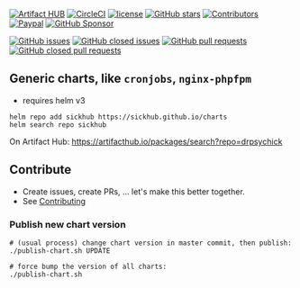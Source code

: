 [![Artifact HUB](https://img.shields.io/endpoint?url=https://artifacthub.io/badge/repository/drpsychick)](https://artifacthub.io/packages/search?repo=drpsychick)
[![CircleCI](https://img.shields.io/circleci/build/github/SickHub/charts)](https://app.circleci.com/pipelines/github/SickHub/charts)
[![license](https://img.shields.io/github/license/sickhub/charts.svg)](https://github.com/sickhub/charts/blob/master/LICENSE)
[![GitHub stars](https://img.shields.io/github/stars/sickhub/charts.svg)](https://github.com/sickhub/charts)
[![Contributors](https://img.shields.io/github/contributors/sickhub/charts.svg)](https://github.com/sickhub/charts/graphs/contributors)
[![Paypal](https://img.shields.io/badge/donate-paypal-00457c.svg?logo=paypal)](https://www.paypal.com/cgi-bin/webscr?cmd=_s-xclick&hosted_button_id=FTXDN7LCDWUEA&source=url)
[![GitHub Sponsor](https://img.shields.io/badge/github-sponsor-blue?logo=github)](https://github.com/sponsors/DrPsychick)

[![GitHub issues](https://img.shields.io/github/issues/sickhub/charts.svg)](https://github.com/sickhub/charts/issues)
[![GitHub closed issues](https://img.shields.io/github/issues-closed/sickhub/charts.svg)](https://github.com/sickhub/charts/issues?q=is%3Aissue+is%3Aclosed)
[![GitHub pull requests](https://img.shields.io/github/issues-pr/sickhub/charts.svg)](https://github.com/sickhub/charts/pulls)
[![GitHub closed pull requests](https://img.shields.io/github/issues-pr-closed/sickhub/charts.svg)](https://github.com/sickhub/charts/pulls?q=is%3Apr+is%3Aclosed)

## Generic charts, like `cronjobs`, `nginx-phpfpm`
* requires helm v3

```shell script
helm repo add sickhub https://sickhub.github.io/charts
helm search repo sickhub
```

On Artifact Hub: https://artifacthub.io/packages/search?repo=drpsychick

## Contribute
* Create issues, create PRs, ... let's make this better together.
* See [Contributing](CONTRIBUTING.md)

### Publish new chart version
```shell
# (usual process) change chart version in master commit, then publish:
./publish-chart.sh UPDATE

# force bump the version of all charts:
./publish-chart.sh
```